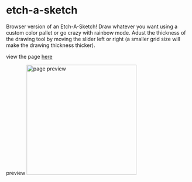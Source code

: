 # etch-a-sketch
Browser version of an Etch-A-Sketch! Draw whatever you want using a custom color pallet or go crazy with rainbow mode. Adust the thickness of the drawing tool by moving the slider left or right (a smaller grid size will make the drawing thickness thicker).

view the page <a href="https://cartaud.github.io/etch-a-sketch/" target="_blank">here</a>

preview <img width="300px" src="https://user-images.githubusercontent.com/98357415/160671588-05ac748c-2b88-493a-a4ab-655ca0d1d229.png" alt="page preview">

